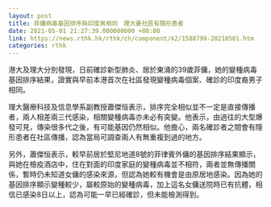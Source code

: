 ```yaml
---
layout: post
title: 菲傭病毒基因排序與印度男相同　理大憂社區有隱形患者
date: 2021-05-01 21:27:39.000000000 +08:00
link: https://news.rthk.hk/rthk/ch/component/k2/1588799-20210501.htm
categories: rthk
---
```


港大及理大分別發現，日前確診新型肺炎、居於東涌的39歲菲傭，她的變種病毒基因排序結果，證實與早前本港首次在社區發現變種病毒個案、確診的印度裔男子相同。

理大醫療科技及信息學系副教授蕭傑恒表示，排序完全相似並不一定是直接傳播者，兩人相差兩三代感染，相關變種病毒亦未必有突變。他表示，由過往的大型爆發可見，傳染很多代之後，有可能基因仍然相似。他擔心，兩名確診者之間會有隱形患者在社區傳播，認為當局可調查兩人有無重複到過的地方。

另外，蕭傑恒表示，較早前居於堅尼地道8號的菲律賓外傭的基因排序結果顯示，與她在檢疫酒店中，住在對面的印度家庭的變種病毒並不相符，兩者並無傳播關係，暫時仍未知道女傭的感染來源，但認為她較有機會是由原居地感染。因為她的基因排序顯示變種較少，屬較原始的變種病毒，加上這名女傭送院時已有抗體，相信已感染8日以上，認為可能一早已經確診，但未能檢測得到。
